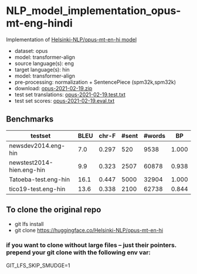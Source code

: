 # NLP_model_implementation_opus-mt-eng-hindi
Implementation of [Helsinki-NLP/opus-mt-en-hi model](https://huggingface.co/Helsinki-NLP/opus-mt-en-hi)


* dataset: opus
* model: transformer-align
* source language(s): eng
* target language(s): hin
* model: transformer-align
* pre-processing: normalization + SentencePiece (spm32k,spm32k)
* download: [opus-2021-02-19.zip](https://object.pouta.csc.fi/Tatoeba-MT-models/eng-hin/opus-2021-02-19.zip)
* test set translations: [opus-2021-02-19.test.txt](https://object.pouta.csc.fi/Tatoeba-MT-models/eng-hin/opus-2021-02-19.test.txt)
* test set scores: [opus-2021-02-19.eval.txt](https://object.pouta.csc.fi/Tatoeba-MT-models/eng-hin/opus-2021-02-19.eval.txt)

## Benchmarks

| testset | BLEU  | chr-F | #sent | #words | BP |
|---------|-------|-------|-------|--------|----|
| newsdev2014.eng-hin 	| 7.0 	| 0.297 	| 520 	| 9538 	| 1.000 |
| newstest2014-hien.eng-hin 	| 9.9 	| 0.323 	| 2507 	| 60878 	| 0.938 |
| Tatoeba-test.eng-hin 	| 16.1 	| 0.447 	| 5000 	| 32904 	| 1.000 |
| tico19-test.eng-hin 	| 13.6 	| 0.338 	| 2100 	| 62738 	| 0.844 |

## To clone the original repo
* git lfs install
* git clone https://huggingface.co/Helsinki-NLP/opus-mt-en-hi
### if you want to clone without large files – just their pointers. prepend your git clone with the following env var:
GIT_LFS_SKIP_SMUDGE=1



